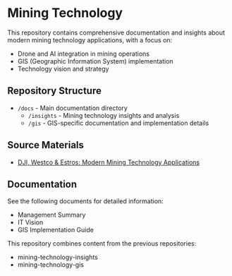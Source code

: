 # Mining Technology

This repository contains comprehensive documentation and insights about modern mining technology applications, with a focus on:
- Drone and AI integration in mining operations
- GIS (Geographic Information System) implementation
- Technology vision and strategy

## Repository Structure

- `/docs` - Main documentation directory
  - `/insights` - Mining technology insights and analysis
  - `/gis` - GIS-specific documentation and implementation details

## Source Materials
- [DJI, Westco & Estros: Modern Mining Technology Applications](https://www.youtube.com/watch?v=SOPU6o7KqCI)

## Documentation
See the following documents for detailed information:
- Management Summary
- IT Vision
- GIS Implementation Guide

This repository combines content from the previous repositories:
- mining-technology-insights
- mining-technology-gis